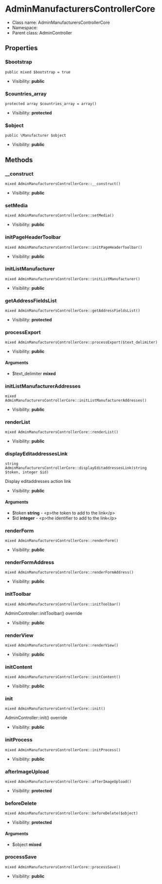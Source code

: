 AdminManufacturersControllerCore
===============






* Class name: AdminManufacturersControllerCore
* Namespace: 
* Parent class: AdminController





Properties
----------


### $bootstrap

    public mixed $bootstrap = true





* Visibility: **public**


### $countries_array

    protected array $countries_array = array()





* Visibility: **protected**


### $object

    public \Manufacturer $object





* Visibility: **public**


Methods
-------


### __construct

    mixed AdminManufacturersControllerCore::__construct()





* Visibility: **public**




### setMedia

    mixed AdminManufacturersControllerCore::setMedia()





* Visibility: **public**




### initPageHeaderToolbar

    mixed AdminManufacturersControllerCore::initPageHeaderToolbar()





* Visibility: **public**




### initListManufacturer

    mixed AdminManufacturersControllerCore::initListManufacturer()





* Visibility: **public**




### getAddressFieldsList

    mixed AdminManufacturersControllerCore::getAddressFieldsList()





* Visibility: **protected**




### processExport

    mixed AdminManufacturersControllerCore::processExport($text_delimiter)





* Visibility: **public**


#### Arguments
* $text_delimiter **mixed**



### initListManufacturerAddresses

    mixed AdminManufacturersControllerCore::initListManufacturerAddresses()





* Visibility: **public**




### renderList

    mixed AdminManufacturersControllerCore::renderList()





* Visibility: **public**




### displayEditaddressesLink

    string AdminManufacturersControllerCore::displayEditaddressesLink(string $token, integer $id)

Display editaddresses action link



* Visibility: **public**


#### Arguments
* $token **string** - &lt;p&gt;the token to add to the link&lt;/p&gt;
* $id **integer** - &lt;p&gt;the identifier to add to the link&lt;/p&gt;



### renderForm

    mixed AdminManufacturersControllerCore::renderForm()





* Visibility: **public**




### renderFormAddress

    mixed AdminManufacturersControllerCore::renderFormAddress()





* Visibility: **public**




### initToolbar

    mixed AdminManufacturersControllerCore::initToolbar()

AdminController::initToolbar() override



* Visibility: **public**




### renderView

    mixed AdminManufacturersControllerCore::renderView()





* Visibility: **public**




### initContent

    mixed AdminManufacturersControllerCore::initContent()





* Visibility: **public**




### init

    mixed AdminManufacturersControllerCore::init()

AdminController::init() override



* Visibility: **public**




### initProcess

    mixed AdminManufacturersControllerCore::initProcess()





* Visibility: **public**




### afterImageUpload

    mixed AdminManufacturersControllerCore::afterImageUpload()





* Visibility: **protected**




### beforeDelete

    mixed AdminManufacturersControllerCore::beforeDelete($object)





* Visibility: **protected**


#### Arguments
* $object **mixed**



### processSave

    mixed AdminManufacturersControllerCore::processSave()





* Visibility: **public**



